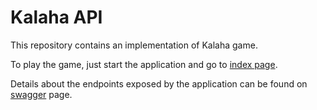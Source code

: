 # Kalaha API
This repository contains an implementation of Kalaha game.

To play the game, just start the application and go to [index page](http://localhost:8080/index.html). 

Details about the endpoints exposed by the application can be found on [swagger](http://localhost:8080/swagger-ui/index.html) page.

